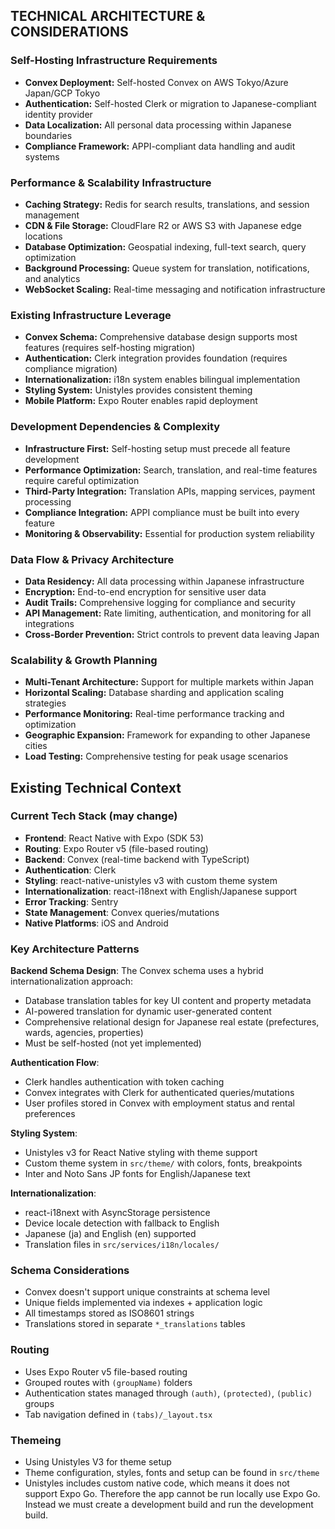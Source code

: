 ## TECHNICAL ARCHITECTURE & CONSIDERATIONS

### Self-Hosting Infrastructure Requirements
- **Convex Deployment:** Self-hosted Convex on AWS Tokyo/Azure Japan/GCP Tokyo
- **Authentication:** Self-hosted Clerk or migration to Japanese-compliant identity provider
- **Data Localization:** All personal data processing within Japanese boundaries
- **Compliance Framework:** APPI-compliant data handling and audit systems

### Performance & Scalability Infrastructure
- **Caching Strategy:** Redis for search results, translations, and session management
- **CDN & File Storage:** CloudFlare R2 or AWS S3 with Japanese edge locations
- **Database Optimization:** Geospatial indexing, full-text search, query optimization
- **Background Processing:** Queue system for translation, notifications, and analytics
- **WebSocket Scaling:** Real-time messaging and notification infrastructure

### Existing Infrastructure Leverage
- **Convex Schema:** Comprehensive database design supports most features (requires self-hosting migration)
- **Authentication:** Clerk integration provides foundation (requires compliance migration)
- **Internationalization:** i18n system enables bilingual implementation
- **Styling System:** Unistyles provides consistent theming
- **Mobile Platform:** Expo Router enables rapid deployment

### Development Dependencies & Complexity
- **Infrastructure First:** Self-hosting setup must precede all feature development
- **Performance Optimization:** Search, translation, and real-time features require careful optimization
- **Third-Party Integration:** Translation APIs, mapping services, payment processing
- **Compliance Integration:** APPI compliance must be built into every feature
- **Monitoring & Observability:** Essential for production system reliability

### Data Flow & Privacy Architecture
- **Data Residency:** All data processing within Japanese infrastructure
- **Encryption:** End-to-end encryption for sensitive user data
- **Audit Trails:** Comprehensive logging for compliance and security
- **API Management:** Rate limiting, authentication, and monitoring for all integrations
- **Cross-Border Prevention:** Strict controls to prevent data leaving Japan

### Scalability & Growth Planning
- **Multi-Tenant Architecture:** Support for multiple markets within Japan
- **Horizontal Scaling:** Database sharding and application scaling strategies
- **Performance Monitoring:** Real-time performance tracking and optimization
- **Geographic Expansion:** Framework for expanding to other Japanese cities
- **Load Testing:** Comprehensive testing for peak usage scenarios

## Existing Technical Context

### Current Tech Stack (may change)
- **Frontend**: React Native with Expo (SDK 53)
- **Routing**: Expo Router v5 (file-based routing)
- **Backend**: Convex (real-time backend with TypeScript)
- **Authentication**: Clerk
- **Styling**: react-native-unistyles v3 with custom theme system
- **Internationalization**: react-i18next with English/Japanese support
- **Error Tracking**: Sentry
- **State Management**: Convex queries/mutations
- **Native Platforms**: iOS and Android

### Key Architecture Patterns

**Backend Schema Design**:
The Convex schema uses a hybrid internationalization approach:
- Database translation tables for key UI content and property metadata
- AI-powered translation for dynamic user-generated content
- Comprehensive relational design for Japanese real estate (prefectures, wards, agencies, properties)
- Must be self-hosted (not yet implemented)

**Authentication Flow**:
- Clerk handles authentication with token caching
- Convex integrates with Clerk for authenticated queries/mutations
- User profiles stored in Convex with employment status and rental preferences

**Styling System**:
- Unistyles v3 for React Native styling with theme support
- Custom theme system in `src/theme/` with colors, fonts, breakpoints
- Inter and Noto Sans JP fonts for English/Japanese text

**Internationalization**:
- react-i18next with AsyncStorage persistence
- Device locale detection with fallback to English
- Japanese (ja) and English (en) supported
- Translation files in `src/services/i18n/locales/`

### Schema Considerations
- Convex doesn't support unique constraints at schema level
- Unique fields implemented via indexes + application logic
- All timestamps stored as ISO8601 strings
- Translations stored in separate `*_translations` tables

### Routing
- Uses Expo Router v5 file-based routing
- Grouped routes with `(groupName)` folders
- Authentication states managed through `(auth)`, `(protected)`, `(public)` groups
- Tab navigation defined in `(tabs)/_layout.tsx`

### Themeing
- Using Unistyles V3 for theme setup
- Theme configuration, styles, fonts and setup can be found in `src/theme`
- Unistyles includes custom native code, which means it does not support Expo Go. Therefore the app cannot be run locally use Expo Go. Instead we must create a development build and run the development build.